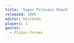 ```yaml
---
title: 'Super Princess Peach'
released: 2006
editor: Nintendo
players: 1
genres:
  - Plates-formes
---
```

